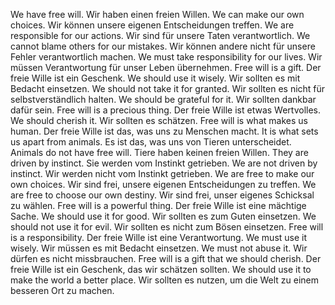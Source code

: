 We have free will.
Wir haben einen freien Willen.
We can make our own choices.
Wir können unsere eigenen Entscheidungen treffen.
We are responsible for our actions.
Wir sind für unsere Taten verantwortlich.
We cannot blame others for our mistakes.
Wir können andere nicht für unsere Fehler verantwortlich machen.
We must take responsibility for our lives.
Wir müssen Verantwortung für unser Leben übernehmen.
Free will is a gift.
Der freie Wille ist ein Geschenk.
We should use it wisely.
Wir sollten es mit Bedacht einsetzen.
We should not take it for granted.
Wir sollten es nicht für selbstverständlich halten.
We should be grateful for it.
Wir sollten dankbar dafür sein.
Free will is a precious thing.
Der freie Wille ist etwas Wertvolles.
We should cherish it.
Wir sollten es schätzen.
Free will is what makes us human.
Der freie Wille ist das, was uns zu Menschen macht.
It is what sets us apart from animals.
Es ist das, was uns von Tieren unterscheidet.
Animals do not have free will.
Tiere haben keinen freien Willen.
They are driven by instinct.
Sie werden vom Instinkt getrieben.
We are not driven by instinct.
Wir werden nicht vom Instinkt getrieben.
We are free to make our own choices.
Wir sind frei, unsere eigenen Entscheidungen zu treffen.
We are free to choose our own destiny.
Wir sind frei, unser eigenes Schicksal zu wählen.
Free will is a powerful thing.
Der freie Wille ist eine mächtige Sache.
We should use it for good.
Wir sollten es zum Guten einsetzen.
We should not use it for evil.
Wir sollten es nicht zum Bösen einsetzen.
Free will is a responsibility.
Der freie Wille ist eine Verantwortung.
We must use it wisely.
Wir müssen es mit Bedacht einsetzen.
We must not abuse it.
Wir dürfen es nicht missbrauchen.
Free will is a gift that we should cherish.
Der freie Wille ist ein Geschenk, das wir schätzen sollten.
We should use it to make the world a better place.
Wir sollten es nutzen, um die Welt zu einem besseren Ort zu machen.